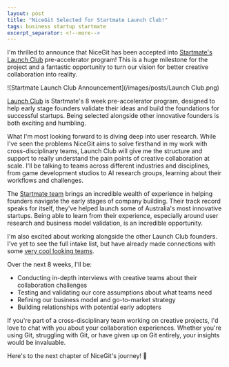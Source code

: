 ```yaml
---
layout: post
title: "NiceGit Selected for Startmate Launch Club!"
tags: business startup startmate
excerpt_separator: <!--more-->
---
```


I'm thrilled to announce that NiceGit has been accepted into [Startmate's Launch Club](https://www.startmate.com/launch-club) pre-accelerator program! This is a huge milestone for the project and a fantastic opportunity to turn our vision for better creative collaboration into reality.

<!--more-->
![Startmate Launch Club Announcement](/images/posts/Launch Club.png)

[Launch Club](https://www.startmate.com/launch-club) is Startmate's 8 week pre-accelerator program, designed to help early stage founders validate their ideas and build the foundations for successful startups. Being selected alongside other innovative founders is both exciting and humbling.

What I'm most looking forward to is diving deep into user research. While I've seen the problems NiceGit aims to solve firsthand in my work with cross-disciplinary teams, Launch Club will give me the structure and support to really understand the pain points of creative collaboration at scale. I'll be talking to teams across different industries and disciplines, from game development studios to AI research groups, learning about their workflows and challenges.

The [Startmate team](https://www.startmate.com/mentors) brings an incredible wealth of experience in helping founders navigate the early stages of company building. Their track record speaks for itself, they've helped launch some of Australia's most innovative startups. Being able to learn from their experience, especially around user research and business model validation, is an incredible opportunity.

I'm also excited about working alongside the other Launch Club founders. I've yet to see the full intake list, but have already made connections with some [very cool looking teams](https://www.heali.com/).

Over the next 8 weeks, I'll be:

- Conducting in-depth interviews with creative teams about their collaboration challenges
- Testing and validating our core assumptions about what teams need
- Refining our business model and go-to-market strategy
- Building relationships with potential early adopters

If you're part of a cross-disciplinary team working on creative projects, I'd love to chat with you about your collaboration experiences. Whether you're using Git, struggling with Git, or have given up on Git entirely, your insights would be invaluable.

Here's to the next chapter of NiceGit's journey! 🚀
